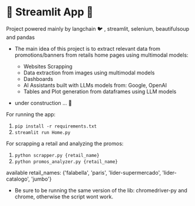 # :construction: Streamlit App :construction:
Project powered mainly by langchain :bird: , streamlit, selenium, beautifulsoup and pandas<br>
- The main idea of this project is to extract relevant data from promotions/banners from retails home pages using multimodal models:
  - Websites Scrapping
  - Data extraction from images using multimodal models
  - Dashboards
  - AI Assistants built with LLMs models from: Google, OpenAI
  - Tables and Plot generation from dataframes using LLM models
    
- under construction ... :construction:

For running the app: <br>
1. `pip install -r requirements.txt`
2. `streamlit run Home.py`  <br>

For scrapping a retail and analyzing the promos: <br>
1. `python scrapper.py {retail_name}` 
2. `python promos_analyzer.py {retail_name}`

available retail_names: {'falabella', 'paris', 'lider-supermercado', 'lider-catalogo', 'jumbo'}

* Be sure to be running the same version of  the lib: chromedriver-py and chrome, otherwise the script wont work.
